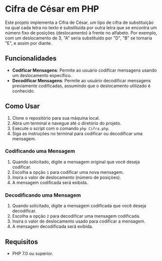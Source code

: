 # Cifra de César em PHP

Este projeto implementa a Cifra de César, um tipo de cifra de substituição na qual cada letra no texto é substituída por outra letra que se encontra um número fixo de posições (deslocamento) à frente no alfabeto. Por exemplo, com um deslocamento de 3, "A" seria substituído por "D", "B" se tornaria "E", e assim por diante.

## Funcionalidades

- **Codificar Mensagens**: Permite ao usuário codificar mensagens usando um deslocamento específico.
- **Decodificar Mensagens**: Permite ao usuário decodificar mensagens previamente codificadas, assumindo que o deslocamento utilizado é conhecido.

## Como Usar

1. Clone o repositório para sua máquina local.
2. Abra um terminal e navegue até o diretório do projeto.
3. Execute o script com o comando `php Cifra.php`.
4. Siga as instruções no terminal para codificar ou decodificar uma mensagem.

### Codificando uma Mensagem

1. Quando solicitado, digite a mensagem original que você deseja codificar.
2. Escolha a opção `1` para codificar uma nova mensagem.
3. Insira o valor de deslocamento (número de posições).
4. A mensagem codificada será exibida.

### Decodificando uma Mensagem

1. Quando solicitado, digite a mensagem codificada que você deseja decodificar.
2. Escolha a opção `2` para decodificar uma mensagem codificada.
3. Insira o valor de deslocamento usado para codificar a mensagem.
4. A mensagem decodificada será exibida.

## Requisitos

- PHP 7.0 ou superior.

